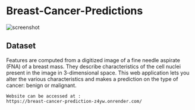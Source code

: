 # Breast-Cancer-Predictions

![screenshot](https://user-images.githubusercontent.com/115895428/222335186-0f29c2c5-140e-409d-834b-0f1a42b9aac3.png)

## Dataset

Features are computed from a digitized image of a fine needle aspirate (FNA) of a breast mass. They describe characteristics of the cell nuclei present in the image in 3-dimensional space. This web application lets you alter the various characteristics and makes a prediction on the type of cancer: benign or malignant. 

    Website can be accessed at :
    https://breast-cancer-prediction-z4yw.onrender.com/
